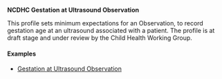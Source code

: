 **NCDHC Gestation at Ultrasound Observation**

This profile sets minimum expectations for an Observation, to record gestation age at an ultrasound associated with a patient. The profile is at draft stage and under review by the Child Health Working Group. 

#### Examples

- [Gestation at Ultrasound Observation](Observation-ncdhc-observation-gestation-at-ultrasound-example.html)

